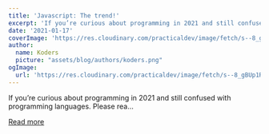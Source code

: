 ```yaml
---
title: 'Javascript: The trend!'
excerpt: 'If you’re curious about programming in 2021 and still confused with programming languages. Please rea...'
date: '2021-01-17'
coverImage: 'https://res.cloudinary.com/practicaldev/image/fetch/s--8_gBUp1R--/c_imagga_scale,f_auto,fl_progressive,h_420,q_auto,w_1000/https://dev-to-uploads.s3.amazonaws.com/i/w3uwwqq3ueabbcbjuyeh.png'
author:
  name: Koders
  picture: "assets/blog/authors/koders.png"
ogImage:
  url: 'https://res.cloudinary.com/practicaldev/image/fetch/s--8_gBUp1R--/c_imagga_scale,f_auto,fl_progressive,h_420,q_auto,w_1000/https://dev-to-uploads.s3.amazonaws.com/i/w3uwwqq3ueabbcbjuyeh.png'
---
```


If you’re curious about programming in 2021 and still confused with programming languages. Please rea...

[Read more](https://dev.to/commentme/javascript-the-trend-24go)

